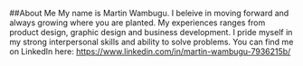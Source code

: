 ##About Me
My name is Martin Wambugu.
I beleive in moving forward and always growing where you are planted. My experiences ranges from product design, graphic design and business development.
I pride myself in my strong interpersonal skills and ability to solve problems.
You can find me on LinkedIn here: https://www.linkedin.com/in/martin-wambugu-7936215b/
